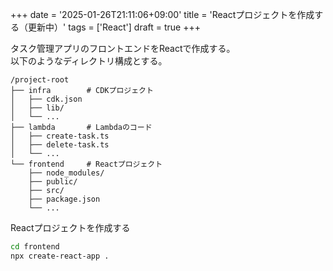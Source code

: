 +++
date = '2025-01-26T21:11:06+09:00'
title = 'Reactプロジェクトを作成する（更新中）'
tags = ['React']
draft = true
+++

タスク管理アプリのフロントエンドをReactで作成する。  
以下のようなディレクトリ構成とする。

```text
/project-root
├── infra        # CDKプロジェクト
│   ├── cdk.json
│   ├── lib/
│   └── ...
├── lambda       # Lambdaのコード
│   ├── create-task.ts
│   ├── delete-task.ts
│   └── ...
└── frontend     # Reactプロジェクト
    ├── node_modules/
    ├── public/
    ├── src/
    ├── package.json
    └── ...
```

Reactプロジェクトを作成する
```bash
cd frontend
npx create-react-app .
```
